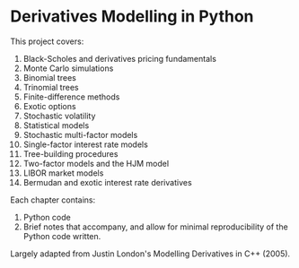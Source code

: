 # Derivatives Modelling in Python

This project covers:

1. Black-Scholes and derivatives pricing fundamentals
2. Monte Carlo simulations
3. Binomial trees
4. Trinomial trees
5. Finite-difference methods
6. Exotic options
7. Stochastic volatility
8. Statistical models
9. Stochastic multi-factor models
10. Single-factor interest rate models
11. Tree-building procedures
12. Two-factor models and the HJM model
13. LIBOR market models
14. Bermudan and exotic interest rate derivatives 

Each chapter contains:

1. Python code
2. Brief notes that accompany, and allow for minimal reproducibility of the Python code written.

Largely adapted from Justin London's Modelling Derivatives in C++ (2005). 
